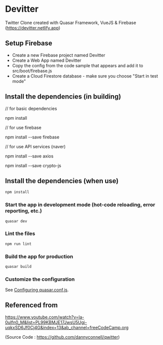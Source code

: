 # Devitter

Twitter Clone created with Quasar Framework, VueJS & Firebase
(https://devitter.netlify.app)

## Setup Firebase

- Create a new Firebase project named Devitter
- Create a Web App named Devitter
- Copy the config from the code sample that appears and add it to src/boot/firebase.js
- Create a Cloud Firestore database - make sure you choose "Start in test mode"


## Install the dependencies (in building)

// for basic dependencies

npm install


// for use firebase

npm install --save firebase


// for use API services (naver)

npm install --save axios

npm install --save crypto-js


## Install the dependencies (when use)
```bash
npm install
```

### Start the app in development mode (hot-code reloading, error reporting, etc.)
```bash
quasar dev
```

### Lint the files
```bash
npm run lint
```

### Build the app for production
```bash
quasar build
```

### Customize the configuration
See [Configuring quasar.conf.js](https://v2.quasar.dev/quasar-cli/quasar-conf-js).


## Referenced from
https://www.youtube.com/watch?v=la-0ulfn0_M&list=PL99KBMJE17JwsU5Ugi-uqkxSD6Jf0Cj4G&index=13&ab_channel=freeCodeCamp.org

(Source Code : https://github.com/dannyconnell/qwitter)
